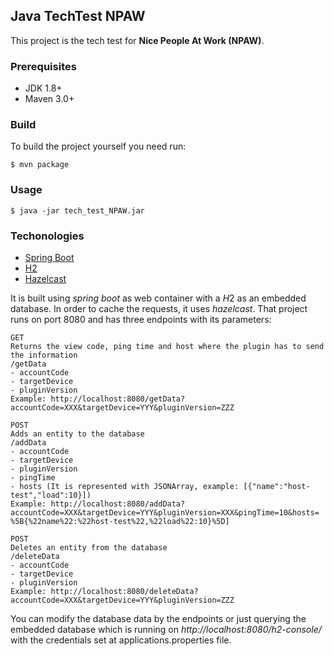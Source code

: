 ## Java TechTest NPAW

This project is the tech test for **Nice People At Work (NPAW)**.

### Prerequisites
* JDK 1.8+
* Maven 3.0+ 

### Build

To build the project yourself you need run: 

```
$ mvn package
```
### Usage

```
$ java -jar tech_test_NPAW.jar
```
### Techonologies 

- [Spring Boot](https://spring.io/projects/spring-boot)
- [H2](http://www.h2database.com/html/main.html)
- [Hazelcast](https://hazelcast.com/)

It is built using *spring boot* as web container with a *H*2 as an embedded database. In order to cache the requests, it uses *hazelcast*. That project runs on port 8080 and has three endpoints with its parameters:

```
GET
Returns the view code, ping time and host where the plugin has to send the information
/getData
- accountCode
- targetDevice
- pluginVersion
Example: http://localhost:8080/getData?accountCode=XXX&targetDevice=YYY&pluginVersion=ZZZ
```

```
POST
Adds an entity to the database
/addData
- accountCode
- targetDevice
- pluginVersion
- pingTime
- hosts (It is represented with JSONArray, example: [{"name":"host-test","load":10}])
Example: http://localhost:8080/addData?accountCode=XXX&targetDevice=YYY&pluginVersion=XXX&pingTime=10&hosts= %5B{%22name%22:%22host-test%22,%22load%22:10}%5D]
```

```
POST
Deletes an entity from the database
/deleteData
- accountCode
- targetDevice
- pluginVersion
Example: http://localhost:8080/deleteData?accountCode=XXX&targetDevice=YYY&pluginVersion=ZZZ
```

You can modify the database data by the endpoints or just querying the embedded database which is running on *http://localhost:8080/h2-console/* with the credentials set at applications.properties file.